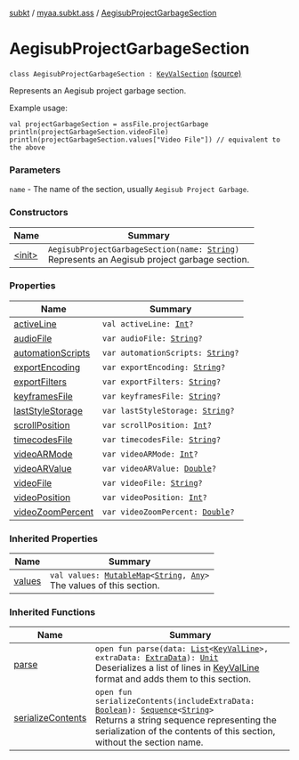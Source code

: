 [subkt](../../index.md) / [myaa.subkt.ass](../index.md) / [AegisubProjectGarbageSection](./index.md)

# AegisubProjectGarbageSection

`class AegisubProjectGarbageSection : `[`KeyValSection`](../-key-val-section/index.md) [(source)](https://github.com/Myaamori/SubKt/blob/0.1.10/src/main/kotlin/myaa/subkt/ass/parser.kt#L738)

Represents an Aegisub project garbage section.

Example usage:

```
val projectGarbageSection = assFile.projectGarbage
println(projectGarbageSection.videoFile)
println(projectGarbageSection.values["Video File"]) // equivalent to the above
```

### Parameters

`name` - The name of the section, usually `Aegisub Project Garbage`.

### Constructors

| Name | Summary |
|---|---|
| [&lt;init&gt;](-init-.md) | `AegisubProjectGarbageSection(name: `[`String`](https://kotlinlang.org/api/latest/jvm/stdlib/kotlin/-string/index.html)`)`<br>Represents an Aegisub project garbage section. |

### Properties

| Name | Summary |
|---|---|
| [activeLine](active-line.md) | `val activeLine: `[`Int`](https://kotlinlang.org/api/latest/jvm/stdlib/kotlin/-int/index.html)`?` |
| [audioFile](audio-file.md) | `var audioFile: `[`String`](https://kotlinlang.org/api/latest/jvm/stdlib/kotlin/-string/index.html)`?` |
| [automationScripts](automation-scripts.md) | `var automationScripts: `[`String`](https://kotlinlang.org/api/latest/jvm/stdlib/kotlin/-string/index.html)`?` |
| [exportEncoding](export-encoding.md) | `var exportEncoding: `[`String`](https://kotlinlang.org/api/latest/jvm/stdlib/kotlin/-string/index.html)`?` |
| [exportFilters](export-filters.md) | `var exportFilters: `[`String`](https://kotlinlang.org/api/latest/jvm/stdlib/kotlin/-string/index.html)`?` |
| [keyframesFile](keyframes-file.md) | `var keyframesFile: `[`String`](https://kotlinlang.org/api/latest/jvm/stdlib/kotlin/-string/index.html)`?` |
| [lastStyleStorage](last-style-storage.md) | `var lastStyleStorage: `[`String`](https://kotlinlang.org/api/latest/jvm/stdlib/kotlin/-string/index.html)`?` |
| [scrollPosition](scroll-position.md) | `var scrollPosition: `[`Int`](https://kotlinlang.org/api/latest/jvm/stdlib/kotlin/-int/index.html)`?` |
| [timecodesFile](timecodes-file.md) | `var timecodesFile: `[`String`](https://kotlinlang.org/api/latest/jvm/stdlib/kotlin/-string/index.html)`?` |
| [videoARMode](video-a-r-mode.md) | `var videoARMode: `[`Int`](https://kotlinlang.org/api/latest/jvm/stdlib/kotlin/-int/index.html)`?` |
| [videoARValue](video-a-r-value.md) | `var videoARValue: `[`Double`](https://kotlinlang.org/api/latest/jvm/stdlib/kotlin/-double/index.html)`?` |
| [videoFile](video-file.md) | `var videoFile: `[`String`](https://kotlinlang.org/api/latest/jvm/stdlib/kotlin/-string/index.html)`?` |
| [videoPosition](video-position.md) | `var videoPosition: `[`Int`](https://kotlinlang.org/api/latest/jvm/stdlib/kotlin/-int/index.html)`?` |
| [videoZoomPercent](video-zoom-percent.md) | `var videoZoomPercent: `[`Double`](https://kotlinlang.org/api/latest/jvm/stdlib/kotlin/-double/index.html)`?` |

### Inherited Properties

| Name | Summary |
|---|---|
| [values](../-key-val-section/values.md) | `val values: `[`MutableMap`](https://kotlinlang.org/api/latest/jvm/stdlib/kotlin.collections/-mutable-map/index.html)`<`[`String`](https://kotlinlang.org/api/latest/jvm/stdlib/kotlin/-string/index.html)`, `[`Any`](https://kotlinlang.org/api/latest/jvm/stdlib/kotlin/-any/index.html)`>`<br>The values of this section. |

### Inherited Functions

| Name | Summary |
|---|---|
| [parse](../-key-val-section/parse.md) | `open fun parse(data: `[`List`](https://kotlinlang.org/api/latest/jvm/stdlib/kotlin.collections/-list/index.html)`<`[`KeyValLine`](../-key-val-line/index.md)`>, extraData: `[`ExtraData`](../-extra-data.md)`): `[`Unit`](https://kotlinlang.org/api/latest/jvm/stdlib/kotlin/-unit/index.html)<br>Deserializes a list of lines in [KeyValLine](../-key-val-line/index.md) format and adds them to this section. |
| [serializeContents](../-key-val-section/serialize-contents.md) | `open fun serializeContents(includeExtraData: `[`Boolean`](https://kotlinlang.org/api/latest/jvm/stdlib/kotlin/-boolean/index.html)`): `[`Sequence`](https://kotlinlang.org/api/latest/jvm/stdlib/kotlin.sequences/-sequence/index.html)`<`[`String`](https://kotlinlang.org/api/latest/jvm/stdlib/kotlin/-string/index.html)`>`<br>Returns a string sequence representing the serialization of the contents of this section, without the section name. |
